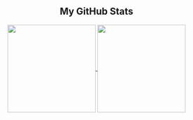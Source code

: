 <h2 align="center"> My GitHub Stats </h2>
<p align="center">
  <a href="https://github.com/theZalmanian/theZalmanian/edit/main/README.md">
    <img height=200 align="center" src="https://github-readme-stats.vercel.app/api/?username=thezalmanian&show_icons=true&include_all_commits=true&rank_icon=percentile&theme=dark" />
  </a>
  <a href="https://github.com/theZalmanian/theZalmanian/edit/main/README.md">
    <img height=200 align="center" src="https://github-readme-stats.vercel.app/api/top-langs/?username=thezalmanian&langs_count=5&layout=donut&theme=dark" />
  </a>
</p>
